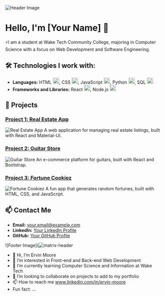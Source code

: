 ![Header Image](![matrix-header](https://github.com/ejmoore99/ejmoore99/assets/155325780/d3acaae1-bc14-4b88-9866-ab5648e51fbb)
)

# Hello, I'm [Your Name] 👋

⚡I am a student at Wake Tech Community College, majoring in Computer Science with a focus on Web Development and Software Engineering.

## 🛠 Technologies I work with:

- **Languages:** HTML <img src="(https://www.google.com/url?sa=i&url=https%3A%2F%2Fmosaic-lille.fr%2F%3Fo%3Ddownload-free-photo-of-logo-html-html5-icon-free-rr-e1B24JCY&psig=AOvVaw2MRnbkK9ydBVzfzGJNjkrL&ust=1717189412021000&source=images&cd=vfe&opi=89978449&ved=0CBEQjRxqFwoTCMiyzJqjtoYDFQAAAAAdAAAAABAJ)" width="20"/>, CSS <img src="(https://www.google.com/url?sa=i&url=https%3A%2F%2F1000logos.net%2Fcss-logo%2F&psig=AOvVaw0RZuaMItJQKfFXj8gj1_t7&ust=1717189497931000&source=images&cd=vfe&opi=89978449&ved=0CBIQjRxqFwoTCPDo-sSjtoYDFQAAAAAdAAAAABAJ)" width="20"/>, JavaScript <img src="(https://www.google.com/url?sa=i&url=https%3A%2F%2Fgiphy.com%2Fstickers%2Faluraonline-js-java-tbryr3T62vOH4MwiE5&psig=AOvVaw0C_GUnsiYYgTbQ0jN8bgFK&ust=1717189562337000&source=images&cd=vfe&opi=89978449&ved=0CBEQjRxqFwoTCIDgwOGjtoYDFQAAAAAdAAAAABA5)" width="20"/>, Python <img src="(https://www.google.com/url?sa=i&url=https%3A%2F%2Fwww.reddit.com%2Fr%2FBlockbench%2Fcomments%2F14ud63q%2Fpython_icon%2F&psig=AOvVaw1LzfIt8Qk2UAHLHezMYRjP&ust=1717189627044000&source=images&cd=vfe&opi=89978449&ved=0CBEQjRxqFwoTCNjxmYCktoYDFQAAAAAdAAAAABAE)" width="20"/>, SQL <img src="(https://www.google.com/url?sa=i&url=https%3A%2F%2Ficonduck.com%2Ficons%2F2636%2Fsql-database-generic&psig=AOvVaw38ipHspptG2PXv7HLO4Csx&ust=1717189684251000&source=images&cd=vfe&opi=89978449&ved=0CBIQjRxqFwoTCLDO5pqktoYDFQAAAAAdAAAAABAE)" width="20"/>
- **Frameworks and Libraries:** React <img src="(https://www.google.com/url?sa=i&url=https%3A%2F%2Fgiphy.com%2Fstickers%2Fesveo-react-reactjs-spinner-RJzm826vu7WbJvBtxX&psig=AOvVaw267mvSHpiCJngq8U866Cjv&ust=1717189749512000&source=images&cd=vfe&opi=89978449&ved=0CBEQjRxqFwoTCOCY6bmktoYDFQAAAAAdAAAAABAE)" width="20"/>, Node.js <img src="(https://www.google.com/url?sa=i&url=https%3A%2F%2Fgiphy.com%2Fstickers%2Fdevrock-node-nodejs-edr-kdFc8fubgS31b8DsVu&psig=AOvVaw06AwVX_X92DGXfsWwp5JKq&ust=1717189773293000&source=images&cd=vfe&opi=89978449&ved=0CBEQjRxqFwoTCOiTqsWktoYDFQAAAAAdAAAAABAV)" width="20"/>

## 🌟 Projects

### [Project 1: Real Estate App](https://github.com/yourusername/real-estate-app)
![Real Estate App](path/to/your/project1/image.jpg)
A web application for managing real estate listings, built with React and Material-UI.

### [Project 2: Guitar Store](https://github.com/yourusername/guitar-store)
![Guitar Store](path/to/your/project2/image.jpg)
An e-commerce platform for guitars, built with React and Bootstrap.

### [Project 3: Fortune Cookiez](https://github.com/yourusername/fortune-cookiez)
![Fortune Cookiez](path/to/your/project3/image.jpg)
A fun app that generates random fortunes, built with HTML, CSS, and JavaScript.

## 📫 Contact Me

- **Email:** [your.email@example.com](mailto:your.email@example.com)
- **LinkedIn:** [Your LinkedIn Profile](https://www.linkedin.com/in/yourusername)
- **GitHub:** [Your GitHub Profile](https://github.com/yourusername)

![Footer Image](![matrix-header](https://github.com/ejmoore99/ejmoore99/assets/155325780/d3acaae1-bc14-4b88-9866-ab5648e51fbb)

- 👋 Hi, I’m Ervin Moore
- 👀 I’m interested in Front-end and Back-end Web Development
- 🌱 I’m currently learning Computer Science and Information at Wake Tech
- 💞️ I’m looking to collaborate on projects to add to my portfolio
- 📫 How to reach me www.linkedin.com/in/ervin-moore
-  Fun fact: ...

<!---
ejmoore99/ejmoore99 is a ✨ special ✨ repository because its `README.md` (this file) appears on your GitHub profile.
You can click the Preview link to take a look at your changes.
--->
